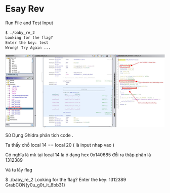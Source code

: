# Esay Rev

Run File  and Test Input

```text
$ ./baby_re_2
Looking for the flag?
Enter the key: test
Wrong! Try Again ...

```

![](../../.gitbook/assets/image%20%2834%29.png)

Sử Dụng Ghidra phân tích code .

Ta thấy chỗ local 14 == local 20  \( là input nhap vao \)

Có nghĩa là mk tại local 14 là ở dạng hex 0x140685 đổi ra thâp phân là 1312389

Và ta lấy flag 

$ ./baby\_re\_2 Looking for the flag? Enter the key: 1312389 GrabCON{y0u\_g0t\_it\_8bb31}

